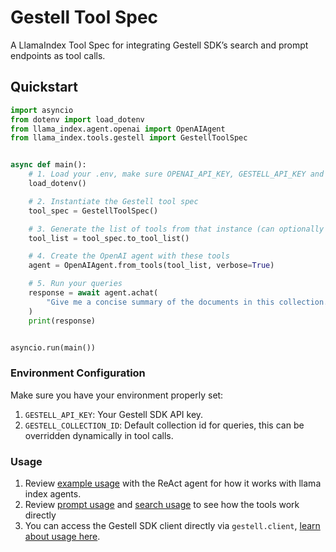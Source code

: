 # Gestell Tool Spec

A LlamaIndex Tool Spec for integrating Gestell SDK’s search and prompt endpoints as tool calls.

## Quickstart

```python
import asyncio
from dotenv import load_dotenv
from llama_index.agent.openai import OpenAIAgent
from llama_index.tools.gestell import GestellToolSpec


async def main():
    # 1. Load your .env, make sure OPENAI_API_KEY, GESTELL_API_KEY and GESTELL_COLLECTION_ID are available
    load_dotenv()

    # 2. Instantiate the Gestell tool spec
    tool_spec = GestellToolSpec()

    # 3. Generate the list of tools from that instance (can optionally add other tools for the agent to use)
    tool_list = tool_spec.to_tool_list()

    # 4. Create the OpenAI agent with these tools
    agent = OpenAIAgent.from_tools(tool_list, verbose=True)

    # 5. Run your queries
    response = await agent.achat(
        "Give me a concise summary of the documents in this collection."
    )
    print(response)


asyncio.run(main())
```

### Environment Configuration

Make sure you have your environment properly set:

1. `GESTELL_API_KEY`: Your Gestell SDK API key.
2. `GESTELL_COLLECTION_ID`: Default collection id for queries, this can be overridden dynamically in tool calls.

### Usage

1. Review [example usage](./examples/agent.py) with the ReAct agent for how it works with llama index agents.
2. Review [prompt usage](./examples//prompt.py) and [search usage](./examples/search.py) to see how the tools work directly
3. You can access the Gestell SDK client directly via `gestell.client`, [learn about usage here](https://gestell.ai/docs/reference).
